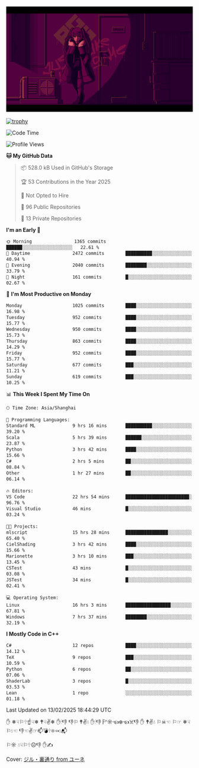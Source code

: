 ![](imgs/main.png)

[![trophy](https://github-profile-trophy.vercel.app/?username=NeilKleistGao&theme=dracula)](https://github.com/ryo-ma/github-profile-trophy)

<!--START_SECTION:waka-->
![Code Time](http://img.shields.io/badge/Code%20Time-1%2C631%20hrs%2042%20mins-blue)

![Profile Views](http://img.shields.io/badge/Profile%20Views-0-blue)

**🐱 My GitHub Data** 

> 📦 528.0 kB Used in GitHub's Storage 
 > 
> 🏆 53 Contributions in the Year 2025
 > 
> 🚫 Not Opted to Hire
 > 
> 📜 96 Public Repositories 
 > 
> 🔑 13 Private Repositories 
 > 
**I'm an Early 🐤** 

```text
🌞 Morning                1365 commits        ██████░░░░░░░░░░░░░░░░░░░   22.61 % 
🌆 Daytime                2472 commits        ██████████░░░░░░░░░░░░░░░   40.94 % 
🌃 Evening                2040 commits        ████████░░░░░░░░░░░░░░░░░   33.79 % 
🌙 Night                  161 commits         █░░░░░░░░░░░░░░░░░░░░░░░░   02.67 % 
```
📅 **I'm Most Productive on Monday** 

```text
Monday                   1025 commits        ████░░░░░░░░░░░░░░░░░░░░░   16.98 % 
Tuesday                  952 commits         ████░░░░░░░░░░░░░░░░░░░░░   15.77 % 
Wednesday                950 commits         ████░░░░░░░░░░░░░░░░░░░░░   15.73 % 
Thursday                 863 commits         ████░░░░░░░░░░░░░░░░░░░░░   14.29 % 
Friday                   952 commits         ████░░░░░░░░░░░░░░░░░░░░░   15.77 % 
Saturday                 677 commits         ███░░░░░░░░░░░░░░░░░░░░░░   11.21 % 
Sunday                   619 commits         ███░░░░░░░░░░░░░░░░░░░░░░   10.25 % 
```


📊 **This Week I Spent My Time On** 

```text
🕑︎ Time Zone: Asia/Shanghai

💬 Programming Languages: 
Standard ML              9 hrs 16 mins       ██████████░░░░░░░░░░░░░░░   39.20 % 
Scala                    5 hrs 39 mins       ██████░░░░░░░░░░░░░░░░░░░   23.87 % 
Python                   3 hrs 42 mins       ████░░░░░░░░░░░░░░░░░░░░░   15.66 % 
C#                       2 hrs 5 mins        ██░░░░░░░░░░░░░░░░░░░░░░░   08.84 % 
Other                    1 hr 27 mins        ██░░░░░░░░░░░░░░░░░░░░░░░   06.14 % 

🔥 Editors: 
VS Code                  22 hrs 54 mins      ████████████████████████░   96.76 % 
Visual Studio            46 mins             █░░░░░░░░░░░░░░░░░░░░░░░░   03.24 % 

🐱‍💻 Projects: 
mlscript                 15 hrs 28 mins      ████████████████░░░░░░░░░   65.40 % 
CielShading              3 hrs 42 mins       ████░░░░░░░░░░░░░░░░░░░░░   15.66 % 
Marionette               3 hrs 10 mins       ███░░░░░░░░░░░░░░░░░░░░░░   13.45 % 
CSTest                   43 mins             █░░░░░░░░░░░░░░░░░░░░░░░░   03.08 % 
JSTest                   34 mins             █░░░░░░░░░░░░░░░░░░░░░░░░   02.41 % 

💻 Operating System: 
Linux                    16 hrs 3 mins       █████████████████░░░░░░░░   67.81 % 
Windows                  7 hrs 37 mins       ████████░░░░░░░░░░░░░░░░░   32.19 % 
```

**I Mostly Code in C++** 

```text
C#                       12 repos            ████░░░░░░░░░░░░░░░░░░░░░   14.12 % 
TeX                      9 repos             ███░░░░░░░░░░░░░░░░░░░░░░   10.59 % 
Python                   6 repos             ██░░░░░░░░░░░░░░░░░░░░░░░   07.06 % 
ShaderLab                3 repos             █░░░░░░░░░░░░░░░░░░░░░░░░   03.53 % 
Lean                     1 repo              ░░░░░░░░░░░░░░░░░░░░░░░░░   01.18 % 
```




 Last Updated on 13/02/2025 18:44:29 UTC
<!--END_SECTION:waka-->

✋ ❄☟⚐🕆☝☟❄ 🕈☟✌❄ ✋🕯👎 👎⚐ 🕈✌💧 ✋🕯👎 🏱☼☜❄☜☠👎 ✋ 🕈✌💧 ⚐☠☜ ⚐☞ ❄☟⚐💧☜ 👎☜✌☞📫💣🕆❄☜💧📬

⚐☼ 💧☟⚐🕆☹👎 ✋✍

Cover: [ジル・裏通り from ユーネ](https://www.pixiv.net/artworks/62127066)

